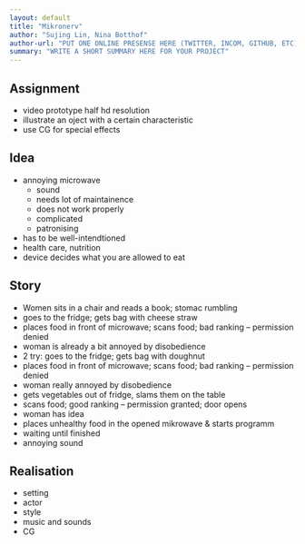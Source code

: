 ```yaml
---
layout: default
title: "Mikronerv"
author: "Sujing Lin, Nina Botthof"
author-url: "PUT ONE ONLINE PRESENSE HERE (TWITTER, INCOM, GITHUB, ETC)"
summary: "WRITE A SHORT SUMMARY HERE FOR YOUR PROJECT"
---
```




## Assignment

- video prototype half hd resolution
- illustrate an oject with a certain characteristic
- use CG for special effects





## Idea

- annoying microwave
  - sound
  - needs lot of maintainence
  - does not work properly
  - complicated
  - patronising
- has to be well-intendtioned
- health care, nutrition
- device decides what you are allowed to eat

## Story

- Women sits in a chair and reads a book; stomac rumbling
- goes to the fridge; gets bag with cheese straw
- places food in front of microwave; scans food; bad ranking – permission denied
- woman is already a bit annoyed by disobedience
- 2 try: goes to the fridge; gets bag with doughnut
- places food in front of microwave; scans food; bad ranking – permission denied
- woman really annoyed by disobedience
- gets vegetables out of fridge, slams them on the table
- scans food; good ranking – permission granted; door opens
- woman has idea
- places unhealthy food in the opened mikrowave & starts programm
- waiting until finished
- annoying sound

## Realisation

- setting
- actor
- style
- music and sounds
- CG